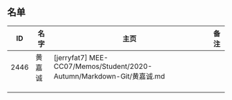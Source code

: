 ## 名单

| ID   | 名字 | 主页 | 备注 |
| ---- | ---- | ---- | ---- |
| 2446 | 黄嘉诚 |  [jerryfat7] MEE-CC07/Memos/Student/2020-Autumn/Markdown-Git/黄嘉诚.md    |      |
|      |      |      |      |
|      |      |      |      |
|      |      |      |      |


